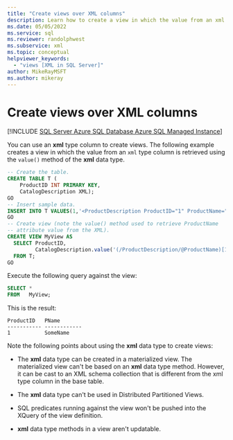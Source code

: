 ```yaml
---
title: "Create views over XML columns"
description: Learn how to create a view in which the value from an xml type column is retrieved using the value() method of the xml data type.
ms.date: 05/05/2022
ms.service: sql
ms.reviewer: randolphwest
ms.subservice: xml
ms.topic: conceptual
helpviewer_keywords:
  - "views [XML in SQL Server]"
author: MikeRayMSFT
ms.author: mikeray
---
```

# Create views over XML columns

[!INCLUDE [SQL Server Azure SQL Database Azure SQL Managed Instance](../../includes/applies-to-version/sql-asdb-asdbmi.md)]

You can use an **xml** type column to create views. The following example creates a view in which the value from an `xml` type column is retrieved using the `value()` method of the **xml** data type.

```sql
-- Create the table.
CREATE TABLE T (
    ProductID INT PRIMARY KEY,
    CatalogDescription XML);
GO
-- Insert sample data.
INSERT INTO T VALUES(1,'<ProductDescription ProductID="1" ProductName="SomeName" />');
GO
-- Create view (note the value() method used to retrieve ProductName
-- attribute value from the XML).
CREATE VIEW MyView AS
  SELECT ProductID,
         CatalogDescription.value('(/ProductDescription/@ProductName)[1]', 'varchar(40)') AS PName
  FROM T;
GO
```

Execute the following query against the view:

```sql
SELECT *
FROM   MyView;
```

This is the result:

```output
ProductID   PName
----------- ------------
1           SomeName
```

Note the following points about using the **xml** data type to create views:

- The **xml** data type can be created in a materialized view. The materialized view can't be based on an **xml** data type method. However, it can be cast to an XML schema collection that is different from the xml type column in the base table.

- The **xml** data type can't be used in Distributed Partitioned Views.

- SQL predicates running against the view won't be pushed into the XQuery of the view definition.

- **xml** data type methods in a view aren't updatable.
